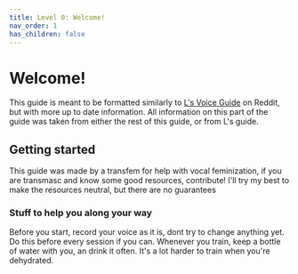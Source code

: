 ```yaml
---
title: Level 0: Welcome!
nav_order: 1
has_children: false
---
```


# Welcome!
This guide is meant to be formatted similarly to [L's Voice Guide](https://www.troddit.com/r/transvoice/comments/d3clhe/ls_voice_training_guide_level_1_for_mtf) on Reddit, but with more up to date information.
All information on this part of the guide was taken from either the rest of this guide, or from L's guide.


## Getting started
This guide was made by a transfem for help with vocal feminization, if you are transmasc and know some good resources, contribute!
I'll try my best to make the resources neutral, but there are no guarantees
### Stuff to help you along your way
Before you start, record your voice as it is, dont try to change anything yet. Do this before every session if you can.
Whenever you train, keep a bottle of water with you, an drink it often. It's a lot harder to train when you're dehydrated.
